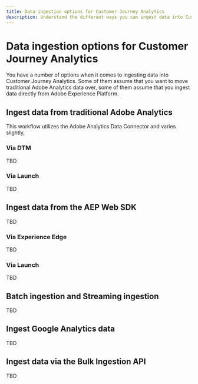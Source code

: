```yaml
---
title: Data ingestion options for Customer Journey Analytics
description: Understand the different ways you can ingest data into Customer Journey Analytics
---
```


# Data ingestion options for Customer Journey Analytics

You have a number of options when it comes to ingesting data into Customer Journey Analytics. Some of them assume that you want to move traditional Adobe Analytics data over, some of them assume that you ingest data directly from Adobe Experience Platform.

## Ingest data from traditional Adobe Analytics

This workflow utilizes the Adobe Analytics Data Connector and varies slightly, 

### Via DTM

TBD

### Via Launch

TBD

## Ingest data from the AEP Web SDK

TBD

### Via Experience Edge

TBD

### Via Launch

TBD

## Batch ingestion and Streaming ingestion

TBD

## Ingest Google Analytics data

TBD

## Ingest data via the Bulk Ingestion API

TBD